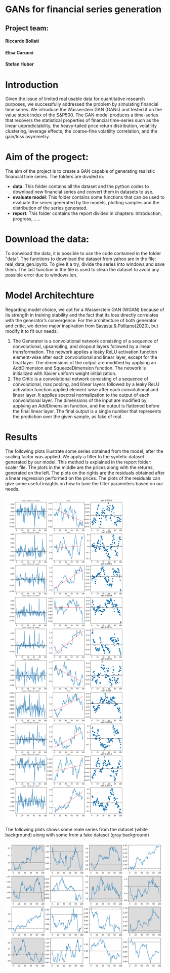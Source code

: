 # GANs for financial series generation
<h2>Project team:</h2>

<h4>Riccardo Bollati</h4>

<h4>Elisa Carucci</h4>

<h4>Stefan Huber</h4>

# Introduction
Given the issue of limited real usable data for quantitative research purposes, we successfully addressed the problem by simulating financial time series. We introduce the Wasserstein GAN (GANs) and tested it on the value stock index of the S&P500. The GAN model produces a time-series that recovers the statistical properties of financial time-series such as the linear unpredictability, the heavy-tailed price return distribution, volatility clustering, leverage effects, the coarse-fine volatility correlation, and the gain/loss asymmetry. 

# Aim of the progect:

The aim of the project is to create a GAN capable of generating realistic financial time series. The folders are divided in:

- **data**: This folder contains all the dataset and the python codes to download new financial series and convert them in datasets to use.
- **evaluate model**: This folder contains some functions that can be used to evaluate the series generated by the models, plotting samples and the distribution of the series generated.
- **report**: This folder contains the report divided in chapters: Introduction, progress, .....

# Download the data:

To donwload the data, it is possible to use the code contained in the folder "data". The functions to download the dataset from yahoo are in the file:  real_data_gen.ipynb. To give it a try, divide the series into windows and save them. The last function in the file is used to clean the dataset to avoid any possible error due to windows len.

# Model Architechture

Regarding model choice, we opt for a Wasserstein GAN (WGAN) because of its strength in training stability and the fact that its loss directly correlates with the generator’s convergence. For the architecture of both generator and critic, we derive major inspiration from [Savasta & Politano(2020)](https://towardsdatascience.com/generating-synthetic-financial-time-series-with-wgans-e03596eb7185), but modify it to fit our needs:

1. The Generator is a convolutional network consisting of a sequence of convolutional, upsampling, and dropout layers followed by a linear transformation. The network applies a leaky ReLU activation function element-wise after each convolutional and linear layer, except for the final layer. The dimensions of the output are modified by applying an AddDimension and SqueezeDimension function. The network is initialized with Xavier uniform weight initialization.
2. The Critic is a convolutional network consisting of a sequence of convolutional, max pooling, and linear layers followed by a leaky ReLU activation function applied element-wise after each convolutional and linear layer. It applies spectral normalization to the output of each convolutional layer. The dimensions of the input are modified by applying an AddDimension function, and the output is flattened before the final linear layer. The final output is a single number that represents the prediction over the given sample, as fake of real.


# Results
The following plots illustrate some series obtained from the model, after the scaling factor was applied. We apply a filter to the syntetic dataset generated by our model. This method is explained in the report folder: scaler file. The plots in the middle are the prices along with the returns, generated on the left. The plots on the rights are the residuals obtained after a linear regression performed on the prices. The plots of the residuals can give some useful insights on how to tune the filter parameters based on our needs.

![syntetic series](results/results_plot_README.png)

The following plots shows some reale series from the dataset (white background) along with some from a fake dataset (gray background)

![series comparison](results/series_comparison_README.png)

